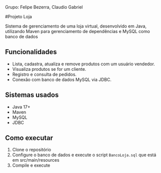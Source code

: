 Grupo: Felipe Bezerra, Claudio Gabriel

#Projeto Loja

Sistema de gerenciamento de uma loja virtual, desenvolvido em Java, utilizando Maven para gerenciamento de dependências e MySQL como banco de dados

## Funcionalidades

- Lista, cadastra, atualiza e remove produtos com um usuário vendedor.
- Visualiza produtos se for um cliente.
- Registro e consulta de pedidos.
- Conexão com banco de dados MySQL via JDBC.

## Sistemas usados

- Java 17+
- Maven
- MySQL
- JDBC

## Como executar

1. Clone o repositório
2. Configure o banco de dados e execute o script `BancoLoja.sql` que está em src/main/resources
3. Compile e execute

